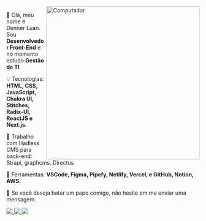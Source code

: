 <img src="https://raw.githubusercontent.com/MicaelliMedeiros/micaellimedeiros/master/image/computer-illustration.png" min-width="400px" max-width="400px" width="400px" align="right" alt="Computador">

<p align="left"> 
  🧍 Olá, meu nome é Denner Luan. Sou <strong>Desenvolvedor Front-End</strong> e no momento estudo <strong>Gestão de TI</strong>.
</p>

<p align="left">
  💡 Tecnologias: <strong>HTML, CSS, JavaScript, Chakra UI, Stitches, Radix-UI, ReactJS e Next.js.</strong>
</p>

<p align="left">
  🤯 Trabalho com Hadless CMS para back-end: Strapi, graphcms, Directus</strong>
</p>

<p align="left">
  🧰 Ferramentas: <strong>VSCode, Figma, Pipefy, Netlify, Vercel, e GitHub, Notion, AWS.</strong>
</p>

<p align="left">
  💌 Se você deseja bater um papo comigo, não hesite em me enviar uma mensagem.
</p>

<p align="left">
  <a href="https://www.dluan.com.br?utm_source=github.com%2Fdluan&utm_medium=btnProfile&utm_campaign=socialProfile" alt="Link do meu site" target="_blank">
    <img src="https://img.shields.io/badge/-Meu site-1C1C1C?style=for-the-badge&logo=googlechrome&logoColor=00FFFF"/>
  </a>
  
  <a href="https://www.linkedin.com/in/dluancr" alt="Link para meu Linkedin" target="_blank">
    <img src="https://img.shields.io/badge/-Linkedin-1C1C1C?style=for-the-badge&logo=Linkedin&logoColor=00FFFF&link=https://www.linkedin.com/in/iuricode"/>
  </a>
  
  <a href="https://twitter.com/dluancr" alt="Link para meu Twitter" target="_blank">
    <img src="https://img.shields.io/badge/-Twitter-1C1C1C?style=for-the-badge&logo=Twitter&logoColor=00FFFF&link=https://twitter.com/dluancr"/>
  </a>
</p>

<!--
<div align="left">
  <img height="180em" src="https://github-readme-stats.vercel.app/api?username=dluan&show_icons=true&theme=material-palenight&include_all_commits=true&count_private=true"/>
  <img height="180em" src="https://github-readme-stats.vercel.app/api/top-langs/?username=dluan&layout=compact&langs_count=7&theme=material-palenight"/>
</div>
-->
